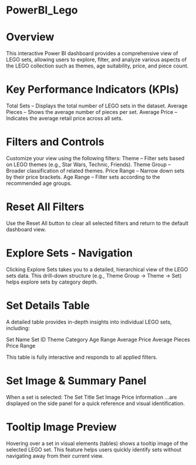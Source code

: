 # PowerBI_Lego
# Overview
This interactive Power BI dashboard provides a comprehensive view of LEGO sets, allowing users to explore, filter, and analyze various aspects of the LEGO collection such as themes, age suitability, price, and piece count.

# Key Performance Indicators (KPIs)
Total Sets – Displays the total number of LEGO sets in the dataset.
Average Pieces – Shows the average number of pieces per set.
Average Price – Indicates the average retail price across all sets.

# Filters and Controls
Customize your view using the following filters:
Theme – Filter sets based on LEGO themes (e.g., Star Wars, Technic, Friends).
Theme Group – Broader classification of related themes.
Price Range – Narrow down sets by their price brackets.
Age Range – Filter sets according to the recommended age groups.

# Reset All Filters
Use the Reset All button to clear all selected filters and return to the default dashboard view.

# Explore Sets - Navigation
Clicking Explore Sets takes you to a detailed, hierarchical view of the LEGO sets data. This drill-down structure (e.g., Theme Group → Theme → Set) helps explore sets by category depth.

# Set Details Table
A detailed table provides in-depth insights into individual LEGO sets, including:

Set Name
Set ID
Theme
Category
Age Range
Average Price
Average Pieces
Price Range

This table is fully interactive and responds to all applied filters.

# Set Image & Summary Panel
When a set is selected:
The Set Title
Set Image
Price Information
…are displayed on the side panel for a quick reference and visual identification.

# Tooltip Image Preview
Hovering over a set in visual elements (tables) shows a tooltip image of the selected LEGO set. This feature helps users quickly identify sets without navigating away from their current view.

